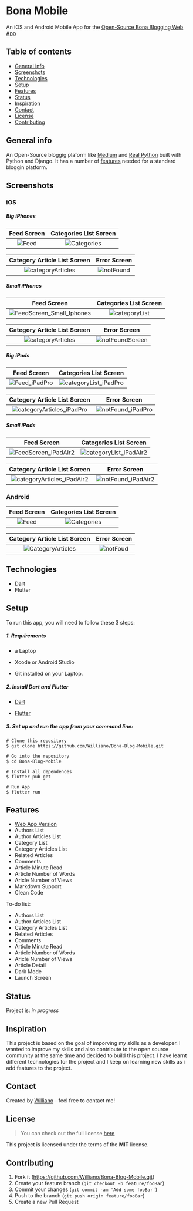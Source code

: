 # Bona Mobile
An iOS and Android Mobile App for the [Open-Source Bona Blogging Web App](https://github.com/Williano/Bona-Blog/blob/master/README.md)

## Table of contents
* [General info](#general-info)
* [Screenshots](#screenshots)
* [Technologies](#technologies)
* [Setup](#setup)
* [Features](#features)
* [Status](#status)
* [Inspiration](#inspiration)
* [Contact](#contact)
* [License](#license)
* [Contributing](#contributing)

## General info
An Open-Source bloggig plaform like [Medium](https://medium.com/) and [Real Python](https://realpython.com/) built with Python and Django. It has a number of [features](#features) needed for a standard bloggin platform.

## Screenshots

### iOS

##### Big iPhones

 Feed Screen           |  Categories List Screen
 :-------------------------:|:-------------------------:
![Feed](https://user-images.githubusercontent.com/19711677/78471726-16392700-76f9-11ea-80ea-e80a2cb41bc3.png)|![Categories](https://user-images.githubusercontent.com/19711677/78471723-13d6cd00-76f9-11ea-913c-a32588886d07.png)

 Category Article List Screen            |  Error Screen
 :-------------------------:|:-------------------------:
![categoryArticles](https://user-images.githubusercontent.com/19711677/78614071-2fde8980-7833-11ea-97cc-80136f70e702.png)|![notFound](https://user-images.githubusercontent.com/19711677/78615376-f445be80-7836-11ea-88c4-3e854df80b2a.png)


##### Small iPhones

 Feed Screen           |  Categories List Screen
 :-------------------------:|:-------------------------:
![FeedScreen_Small_Iphones](https://user-images.githubusercontent.com/19711677/78615562-8352d680-7837-11ea-9523-1d80c8f9d70f.png)|![categoryList](https://user-images.githubusercontent.com/19711677/78615560-81891300-7837-11ea-974f-2cdd74dc0e9e.png)

 Category Article List Screen            |  Error Screen
 :-------------------------:|:-------------------------:
![categoryArticles](https://user-images.githubusercontent.com/19711677/78615558-8057e600-7837-11ea-898d-92d7daa798ea.png)|![notFoundScreen](https://user-images.githubusercontent.com/19711677/78615564-83eb6d00-7837-11ea-87bc-e1d7d07930c4.png)


##### Big iPads

 Feed Screen           |  Categories List Screen
 :-------------------------:|:-------------------------:
![Feed_iPadPro](https://user-images.githubusercontent.com/19711677/78615704-d9277e80-7837-11ea-9ebe-5f01c9c5f2b1.png)|![categoryList_iPadPro](https://user-images.githubusercontent.com/19711677/78615695-d4fb6100-7837-11ea-9388-4519b1355a6b.png)

 Category Article List Screen            |  Error Screen
 :-------------------------:|:-------------------------:
![categoryArticles_iPadPro](https://user-images.githubusercontent.com/19711677/78615689-d2007080-7837-11ea-8291-24ae979b07fd.png)|![notFound_iPadPro](https://user-images.githubusercontent.com/19711677/78615705-daf14200-7837-11ea-8456-85ae5f58e90a.png)


##### Small iPads

 Feed Screen           |  Categories List Screen
 :-------------------------:|:-------------------------:
![FeedScreen_iPadAir2](https://user-images.githubusercontent.com/19711677/78615798-0a07b380-7838-11ea-9e5a-5030c0cc4fa3.png)|![categoryList_iPadAir2](https://user-images.githubusercontent.com/19711677/78615794-070cc300-7838-11ea-965f-715ca5515a1c.png)

 Category Article List Screen            |  Error Screen
 :-------------------------:|:-------------------------:
![categoryArticles_iPadAir2](https://user-images.githubusercontent.com/19711677/78615791-04aa6900-7838-11ea-88f3-ea83c5336735.png)|![notFound_iPadAir2](https://user-images.githubusercontent.com/19711677/78615800-0bd17700-7838-11ea-96d3-7cfac890786f.png)



### Android
 
 Feed Screen            |  Categories List Screen
 :-------------------------:|:-------------------------:
![Feed](https://user-images.githubusercontent.com/19711677/78614729-032b7180-7835-11ea-90ae-db51f33dc9d2.PNG)|![Categories](https://user-images.githubusercontent.com/19711677/78614733-06bef880-7835-11ea-9e0a-95a53c500225.PNG)

Category Article List Screen  |  Error Screen
 :-------------------------:|:-------------------------:
![CategoryArticles](https://user-images.githubusercontent.com/19711677/78614724-fe66bd80-7834-11ea-9d8f-dde2072c266a.PNG)|![notFoud](https://user-images.githubusercontent.com/19711677/78614732-04f53500-7835-11ea-99d9-ab8cab8fb316.PNG)
  
## Technologies
* Dart
* Flutter


## Setup
To run this app, you will need to follow these 3 steps:

##### 1. Requirements 
  - a Laptop

  - Xcode or Android Studio 

  - Git installed on your Laptop. 


##### 2. Install Dart and Flutter
  - [Dart](https://dart.dev/get-dart)

  - [Flutter](https://flutter.dev/docs/get-started/install)


##### 3. Set up and run the app from your command line:
  ```
  # Clone this repository
  $ git clone https://github.com/Williano/Bona-Blog-Mobile.git

  # Go into the repository
  $ cd Bona-Blog-Mobile

  # Install all dependences 
  $ flutter pub get

  # Run App
  $ flutter run
  ```

## Features
* [Web App Version](https://github.com/Williano/Bona-Blog.git)
* Authors List
* Author Articles List
* Category List
* Category Articles List
* Related Articles
* Comments
* Article Minute Read
* Article Number of Words
* Aricle Number of Views
* Markdown Support
* Clean Code


To-do list:
* Authors List
* Author Articles List
* Category Articles List
* Related Articles
* Comments
* Article Minute Read
* Article Number of Words
* Aricle Number of Views
* Article Detail
* Dark Mode
* Launch Screen

## Status
Project is: _in progress_

## Inspiration
This project is based on the goal of imporving my skills as a developer. I wanted to improve my skills and also contribute to the open source community at the same time and decided to build this project. I have learnt different technologies for the project and I keep on learning new skills as i add features to the project.


## Contact
Created by [Williano](https://williano.github.io/) - feel free to contact me!

## License
>You can check out the full license [here](https://github.com/Williano/Bona-Blog-Mobile/blob/master/LICENSE)

This project is licensed under the terms of the **MIT** license.

## Contributing

1. Fork it (<https://github.com/Williano/Bona-Blog-Mobile.git>)
2. Create your feature branch (`git checkout -b feature/fooBar`)
3. Commit your changes (`git commit -am 'Add some fooBar'`)
4. Push to the branch (`git push origin feature/fooBar`)
5. Create a new Pull Request

